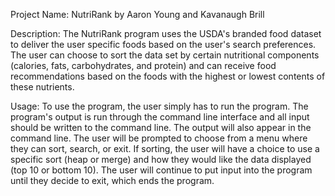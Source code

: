 Project Name: NutriRank by Aaron Young and Kavanaugh Brill

Description: The NutriRank program uses the USDA's branded food dataset to deliver the user specific foods based on the user's search preferences. The user can choose to sort the data set by certain nutritional components (calories, fats, carbohydrates, and protein) and can receive food recommendations based on the foods with the highest or lowest contents of these nutrients. 

Usage: To use the program, the user simply has to run the program. The program's output is run through the command line interface and all input should be written to the command line. The output will also appear in the command line. The user will be prompted to choose from a menu where they can sort, search, or exit. If sorting, the user will have a choice to use a specific sort (heap or merge) and how they would like the data displayed (top 10 or bottom 10). The user will continue to put input into the program until they decide to exit, which ends the program.

